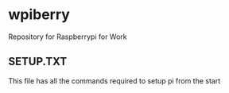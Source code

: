 # wpiberry
Repository for Raspberrypi for Work

## SETUP.TXT
This file has all the commands required to setup pi from the start
